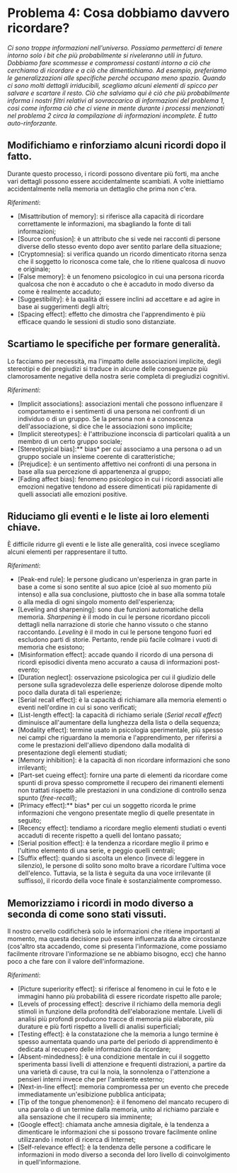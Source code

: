 # Problema 4: Cosa dobbiamo davvero ricordare?

*Ci sono troppe informazioni nell'universo. Possiamo permetterci di tenere intorno solo i bit che più probabilmente si riveleranno utili in futuro. Dobbiamo fare scommesse e compromessi costanti intorno a ciò che cerchiamo di ricordare e a ciò che dimentichiamo. Ad esempio, preferiamo le generalizzazioni alle specifiche perché occupano meno spazio. Quando ci sono molti dettagli irriducibili, scegliamo alcuni elementi di spicco per salvare e scartare il resto. Ciò che salviamo qui è ciò che più probabilmente informa i nostri filtri relativi al sovraccarico di informazioni del problema 1, così come informa ciò che ci viene in mente durante i processi menzionati nel problema 2 circa la compilazione di informazioni incomplete. È tutto auto-rinforzante.*

## Modifichiamo e rinforziamo alcuni ricordi dopo il fatto.

Durante questo processo, i ricordi possono diventare più forti, ma anche vari dettagli possono essere accidentalmente scambiati. A volte iniettiamo accidentalmente nella memoria un dettaglio che prima non c'era.

*Riferimenti*:

- [Misattribution of memory]: si riferisce alla capacità di ricordare correttamente le informazioni, ma sbagliando la fonte di tali informazioni;
- [Source confusion]: è un attributo che si vede nei racconti di persone diverse dello stesso evento dopo aver sentito parlare della situazione;
- [Cryptomnesia]: si verifica quando un ricordo dimenticato ritorna senza che il soggetto lo riconosca come tale, che lo ritiene qualcosa di nuovo e originale;
- [False memory]: è un fenomeno psicologico in cui una persona ricorda qualcosa che non è accaduto o che è accaduto in modo diverso da come è realmente accaduto;
- [Suggestibility]: è la qualità di essere inclini ad accettare e ad agire in base ai suggerimenti degli altri;
- [Spacing effect]: effetto che dimostra che l'apprendimento è più efficace quando le sessioni di studio sono distanziate.

## Scartiamo le specifiche per formare generalità.

Lo facciamo per necessità, ma l'impatto delle associazioni implicite, degli stereotipi e dei pregiudizi si traduce in alcune delle conseguenze più clamorosamente negative della nostra serie completa di pregiudizi cognitivi.

*Riferimenti*:

- [Implicit associations]: associazioni mentali che possono influenzare il comportamento e i sentimenti di una persona nei confronti di un individuo o di un gruppo. Se la persona non è a conoscenza dell'associazione, si dice che le associazioni sono implicite;
- [Implicit stereotypes]: è l'attribuzione inconscia di particolari qualità a un membro di un certo gruppo sociale;
- [Stereotypical bias]:** bias* per cui associamo a una persona o ad un gruppo sociale un insieme coerente di caratteristiche;
- [Prejudice]: è un sentimento affettivo nei confronti di una persona in base alla sua percezione di appartenenza al gruppo;
- [Fading affect bias]: fenomeno psicologico in cui i ricordi associati alle emozioni negative tendono ad essere dimenticati più rapidamente di quelli associati alle emozioni positive.

## Riduciamo gli eventi e le liste ai loro elementi chiave.

È difficile ridurre gli eventi e le liste alle generalità, così invece scegliamo alcuni elementi per rappresentare il tutto.

*Riferimenti*:

- [Peak-end rule]: le persone giudicano un'esperienza in gran parte in base a come si sono sentite al suo apice (cioè al suo momento più intenso) e alla sua conclusione, piuttosto che in base alla somma totale o alla media di ogni singolo momento dell'esperienza;
- [Leveling and sharpening]: sono due funzioni automatiche della memoria. *Sharpening* è il modo in cui le persone ricordano piccoli dettagli nella narrazione di storie che hanno vissuto o che stanno raccontando. *Leveling* è il modo in cui le persone tengono fuori ed escludono parti di storie. Pertanto, rende più facile colmare i vuoti di memoria che esistono;
- [Misinformation effect]: accade quando il ricordo di una persona di ricordi episodici diventa meno accurato a causa di informazioni post-evento;
- [Duration neglect]: osservazione psicologica per cui il giudizio delle persone sulla sgradevolezza delle esperienze dolorose dipende molto poco dalla durata di tali esperienze;
- [Serial recall effect]: è la capacità di richiamare alla memoria elementi o eventi nell'ordine in cui si sono verificati;
- [List-length effect]: la capacità di richiamo seriale (*Serial recall effect*) diminuisce all'aumentare della lunghezza della lista o della sequenza;
- [Modality effect]: termine usato in psicologia sperimentale, più spesso nei campi che riguardano la memoria e l'apprendimento, per riferirsi a come le prestazioni dell'allievo dipendono dalla modalità di presentazione degli elementi studiati;
- [Memory inhibition]: è la capacità di non ricordare informazioni che sono irrilevanti;
- [Part-set cueing effect]: fornire una parte di elementi da ricordare come spunti di prova spesso compromette il recupero dei rimanenti elementi non trattati rispetto alle prestazioni in una condizione di controllo senza spunto (*free-recall*);
- [Primacy effect]:** bias* per cui un soggetto ricorda le prime informazioni che vengono presentate meglio di quelle presentate in seguito;
- [Recency effect]: tendiamo a ricordare meglio elementi studiati o eventi accaduti di recente rispetto a quelli del lontano passato;
- [Serial position effect]: è la tendenza a ricordare meglio il primo e l'ultimo elemento di una serie, e peggio quelli centrali;
- [Suffix effect]: quando si ascolta un elenco (invece di leggere in silenzio), le persone di solito sono molto brave a ricordare l'ultima voce dell'elenco. Tuttavia, se la lista è seguita da una voce irrilevante (il suffisso), il ricordo della voce finale è sostanzialmente compromesso.

## Memorizziamo i ricordi in modo diverso a seconda di come sono stati vissuti.

Il nostro cervello codificherà solo le informazioni che ritiene importanti al momento, ma questa decisione può essere influenzata da altre circostanze (cos'altro sta accadendo, come si presenta l'informazione, come possiamo facilmente ritrovare l'informazione se ne abbiamo bisogno, ecc) che hanno poco a che fare con il valore dell'informazione.

*Riferimenti*:

- [Picture superiority effect]: si riferisce al fenomeno in cui le foto e le immagini hanno più probabilità di essere ricordate rispetto alle parole;
- [Levels of processing effect]: descrive il richiamo della memoria degli stimoli in funzione della profondità dell'elaborazione mentale. Livelli di analisi più profondi producono tracce di memoria più elaborate, più durature e più forti rispetto a livelli di analisi superficiali;
- [Testing effect]: è la constatazione che la memoria a lungo termine è spesso aumentata quando una parte del periodo di apprendimento è dedicata al recupero delle informazioni da ricordare;
- [Absent-mindedness]: è una condizione mentale in cui il soggetto sperimenta bassi livelli di attenzione e frequenti distrazioni, a partire da una varietà di cause, tra cui la noia, la sonnolenza o l'attenzione a pensieri interni invece che per l'ambiente esterno;
- [Next-in-line effect]: memoria compromessa per un evento che precede immediatamente un'esibizione pubblica anticipata;
- [Tip of the tongue phenomenon]: è il fenomeno del mancato recupero di una parola o di un termine dalla memoria, unito al richiamo parziale e alla sensazione che il recupero sia imminente;
- [Google effect]: chiamata anche amnesia digitale, è la tendenza a dimenticare le informazioni che si possono trovare facilmente online utilizzando i motori di ricerca di Internet;
- [Self-relevance effect]: è la tendenza delle persone a codificare le informazioni in modo diverso a seconda del loro livello di coinvolgimento in quell'informazione.